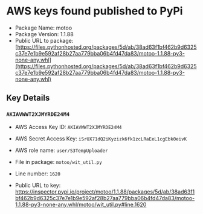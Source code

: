 # AWS keys found published to PyPi

* Package Name: motoo
* Package Version: 1.1.88
* Public URL to package: [https://files.pythonhosted.org/packages/5d/ab/38ad63f1bf462b9d6325c37e7e1b9e592af28b27aa779bba06b4fd47da83/motoo-1.1.88-py3-none-any.whl](https://files.pythonhosted.org/packages/5d/ab/38ad63f1bf462b9d6325c37e7e1b9e592af28b27aa779bba06b4fd47da83/motoo-1.1.88-py3-none-any.whl)

## Key Details

### `AKIAVWWT2XJMYRDE24M4`

* AWS Access Key ID: `AKIAVWWT2XJMYRDE24M4`
* AWS Secret Access Key: `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` 
* AWS role name: `user/S3TempUploader`
* File in package: `motoo/wit_util.py`
* Line number: `1620`

* Public URL to key: https://inspector.pypi.io/project/motoo/1.1.88/packages/5d/ab/38ad63f1bf462b9d6325c37e7e1b9e592af28b27aa779bba06b4fd47da83/motoo-1.1.88-py3-none-any.whl/motoo/wit_util.py#line.1620


